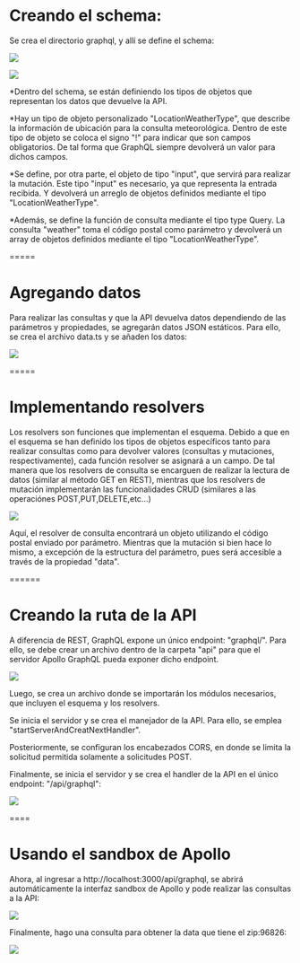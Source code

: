 # Creando el schema:
Se crea el directorio graphql, y allí se define el schema:

![](https://github.com/DianaLlamoca/C8288---ACTIVIDADES/blob/main/Imagenes/A13_1.JPG)

![](https://github.com/DianaLlamoca/C8288---ACTIVIDADES/blob/main/Imagenes/A13_2.JPG)

*Dentro del schema, se están definiendo los tipos de objetos que representan los datos que devuelve la API.

*Hay un tipo de objeto personalizado "LocationWeatherType", que describe la información de ubicación para la consulta meteorológica. Dentro de este tipo de objeto se coloca el signo "!" para indicar que son campos obligatorios. De tal forma que GraphQL siempre devolverá un valor para dichos campos.

*Se define, por otra parte, el objeto de tipo "input", que servirá para realizar la mutación.
Este tipo "input" es necesario, ya que representa la entrada recibida. Y devolverá un arreglo de objetos definidos mediante el tipo "LocationWeatherType".

*Además, se define la función de consulta mediante el tipo type Query.
La consulta "weather" toma el código postal como parámetro y devolverá un array de objetos definidos mediante el tipo "LocationWeatherType".


=====

# Agregando datos

Para realizar las consultas y que la API devuelva datos dependiendo de las parámetros y propiedades, se agregarán
datos JSON estáticos. Para ello, se crea el archivo data.ts y se añaden los datos:

![](https://github.com/DianaLlamoca/C8288---ACTIVIDADES/blob/main/Imagenes/A13_3.JPG)

=====

# Implementando resolvers

Los resolvers son funciones que implementan el esquema. Debido a que en el esquema se han definido los tipos de
objetos específicos tanto para realizar consultas como para devolver valores (consultas y mutaciones, respectivamente),
cada función resolver se asignará a un campo. De tal manera que los resolvers de consulta se encarguen de realizar la lectura
de datos (similar al método GET en REST), mientras que los resolvers de mutación implementarán las funcionalidades CRUD (similares
a las operaciónes POST,PUT,DELETE,etc...)

![](https://github.com/DianaLlamoca/C8288---ACTIVIDADES/blob/main/Imagenes/A13_4.JPG)

Aquí, el resolver de consulta encontrará un objeto utilizando el código postal enviado por parámetro.
Mientras que la mutación si bien hace lo mismo, a excepción de la estructura del parámetro, pues será accesible
a través de la propiedad "data".

======

# Creando la ruta de la API

A diferencia de REST, GraphQL expone un único endpoint: "graphql/".
Para ello, se debe crear un archivo dentro de la carpeta "api" para que el servidor Apollo GraphQL pueda exponer dicho endpoint.

![](https://github.com/DianaLlamoca/C8288---ACTIVIDADES/blob/main/Imagenes/A13_5.JPG)

Luego, se crea un archivo donde se importarán los módulos necesarios, que incluyen el esquema
y los resolvers.

Se inicia el servidor y se crea el manejador de la API. Para ello, se emplea "startServerAndCreatNextHandler".

Posteriormente, se configuran los encabezados CORS, en donde se limita la solicitud
permitida solamente a solicitudes POST.

Finalmente, se inicia el servidor y se crea el handler de la API en el único endpoint:
"/api/graphql":

![](https://github.com/DianaLlamoca/C8288---ACTIVIDADES/blob/main/Imagenes/A13_6.JPG)

====

# Usando el sandbox de Apollo

Ahora, al ingresar a http://localhost:3000/api/graphql, se abrirá automáticamente la interfaz
sandbox de Apollo y pode realizar las consultas a la API:

![](https://github.com/DianaLlamoca/C8288---ACTIVIDADES/blob/main/Imagenes/A13_7.JPG)

Finalmente, hago una consulta para obtener la data que tiene el zip:96826:

![](https://github.com/DianaLlamoca/C8288---ACTIVIDADES/blob/main/Imagenes/Result.JPG)




